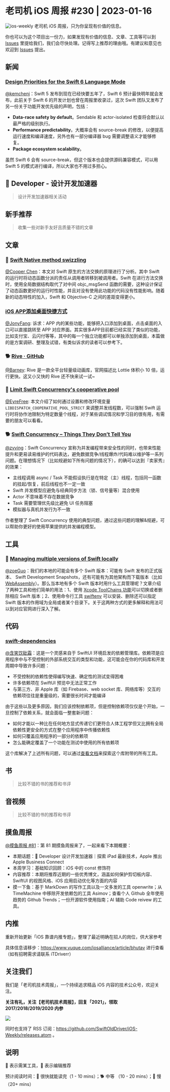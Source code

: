 # 老司机 iOS 周报 #230 | 2023-01-16

![ios-weekly](https://github.com/SwiftOldDriver/iOS-Weekly/blob/master/assets/ios-weekly.png?raw=true)
老司机 iOS 周报，只为你呈现有价值的信息。

你也可以为这个项目出一份力，如果发现有价值的信息、文章、工具等可以到 [Issues](https://github.com/SwiftOldDriver/iOS-Weekly/issues) 里提给我们，我们会尽快处理。记得写上推荐的理由哦。有建议和意见也欢迎到 [Issues](https://github.com/SwiftOldDriver/iOS-Weekly/issues) 提出。

## 新闻

### [Design Priorities for the Swift 6 Language Mode](https://forums.swift.org/t/design-priorities-for-the-swift-6-language-mode/62408)

[@kemchenj](https://kemchenj.github.io)：Swift 5 发布到现在已经快要五年了，Swift 6 预计最快明年就会发布，此前关于 Swift 6 的开发计划也曾在周报里收录过，这次 Swift 团队又发布了另一份关于功能开发优先级的声明，包括：

- **Data-race safety by default**。Sendable 和 actor-isolated 检查将会默认以最严格的级别执行。
- **Performance predictability**。大概率会有 source-break 的修改，以便提高运行速度和编译速度，另外也有一部分编译器 bug 需要调整语义才能够修复。
- **Package ecosystem scalability**。

虽然 Swift 6 会有 source-break，但这个版本也会提供源码兼容模式，可以用 Swift 5 的模式进行编译，所以大家也不用过多担心。

##  Developer - 设计开发加速器

> 设计开发加速器相关活动

## 新手推荐

> 收集一些对新手友好且质量不错的文章

## 文章

### 🐢 [Swift Native method swizzling](https://www.guardsquare.com/blog/swift-native-method-swizzling)

[@Cooper Chen](https://github.com/cjlcooper)：本文对 Swift 原生的方法交换的原理进行了分析。其中 Swift 的运行时将动态函数分派的责任从调用者转移到被调用者。Swift 在进行方法交换时，使用全局数据结构取代了对中间 objc_msgSend 函数的需要，这种设计保证了动态函数更好的运行时性能，并且对没有使用此功能的代码没有性能影响。随着新的动态特性的加入，Swift 和 Objective-C 之间的差距变得更小。

### [iOS APP添加桌面快捷方式](https://mp.weixin.qq.com/s/z_CfthCni7m1mKtM0KzH6g)

[@JonyFang](https://github.com/jonyfang): 诉求：APP 内的某些功能，能够把入口添加到桌面，点击桌面的入口可以直接跳转至 APP 对应界面。其实很多APP目前都已经实现了类似的功能，比如支付宝、云闪付等等，其中的每一个独立功能都可以单独添加到桌面，本篇做的是方案调研、整理及试错，有类似诉求的读者可以参考下。

### 🐕 [Rive · GitHub](https://github.com/rive-app)

[@Barney](https://github.com/BarneyZhaoooo): Rive 是一款全平台轻量级动画库，官网描述比 Lottie 体积小 10 倍，运行更快。这又小又快的 Rive 还不快来试一试~

### 🐎 [Limit Swift Concurrency's cooperative pool](https://alejandromp.com/blog/limit-swift-concurrency-cooperative-pool/)

[@EyreFree](https://github.com/EyreFree): 本文介绍了如何通过设置和修改环境变量 `LIBDISPATCH_COOPERATIVE_POOL_STRICT` 来调整并发线程数，可以强制 Swift 运行时将协作池限制为特定数量个线程，对于某些调试情况和学习目的很有用，有需要的朋友可以看看。

### 🐕 [Swift Concurrency – Things They Don’t Tell You](https://wojciechkulik.pl/ios/swift-concurrency-things-they-dont-tell-you)

[@zvving](https://github.com/zvving)：Swift Concurrency 宣称为并发编程带来安全性的同时，也带来性能提升和更易读易维护的代码表达，避免数据竞争/线程爆炸/代码难以维护等一系列问题。在理想情况下（比如规避如下所有问题的情况下），的确可以达到『卖家秀』的效果：

- 主线程调用 async / Task 不能假设执行是在特定（主）线程，包括同一函数的挂起/恢复，前后线程也不一定一致
- Swift 并发模型应避免与经典同步方法（锁、信号量等）混合使用
- Actor 不意味着不存在数据竞争
- Task 需要管理优先级比避免 UI 任务阻塞
- 模拟器与真机并发行为不一致

作者整理了 Swift Concurrency 使用的典型问题，通过这些问题的理解&规避，可以帮助你更好的使用苹果提供的并发编程模型。

## 工具

### 🐎 [Managing multiple versions of Swift locally](https://www.polpiella.dev/managing-multiple-swift-versions-locally)

[@zoeGuo](https://github.com/zoeGuo)：我们的本地的可能会有多个 Swift 版本：可能有 Swift 发布的正式版本、 Swift Development Snapshots，还有可能有为其他架构而下载版本（比如 [WebAssembly](https://github.com/swiftwasm/swift/releases/tag/swift-wasm-5.7.1-RELEASE)）。那么当本地有多个 Swift 版本时用什么工具管理呢？文章介绍了两种工具和他们简单的用法：1、使用 [Xcode ToolChains 功能](https://www.swift.org/download/#snapshots)可以切换或者删除相应 Swift 版本；2、使用命令行工具 [swiftenv](https://github.com/kylef/swiftenv) 可以安装、删除还可以指定 Swift 版本的作用域为全局或者某个目录下。关于这两种方式的更多解释和用法可以到对应官网进行深入了解。

## 代码

### [swift-dependencies](https://github.com/pointfreeco/swift-dependencies)

[@含笑饮砒霜](https://weibo.com/chinafishnews/)：这是一个灵感来自于 SwiftUI 环境启发的依赖管理库。依赖项是应用程序中与不受控制的外部系统交互的类型和功能，这可能会在你的代码库和开发周期中导致许多问题：
- 不受控制的依赖性使得编写快速、确定性的测试变得困难
- 许多依赖项在 SwiftUI 预览中无法正常工作
- 与第三方、非 Apple 库（如 Firebase、web socket 库、网络库等）交互的依赖项往往是重量级的，需要很长时间才能编译

由于这些以及更多原因，我们应该控制依赖项，但是控制依赖项仅仅是个开始，一旦控制了依赖关系，就会面临一整套新问题：
- 如何才能以一种比在任何地方显式传递它们更符合人体工程学但又比拥有全局依赖性更安全的方式在整个应用程序中传播依赖性
- 如何只覆盖应用程序的一部分的依赖项
- 怎么能确定覆盖了一个功能在测试中使用的所有依赖项

这个库解决了上述所有问题，可以通过[查看文档](https://pointfreeco.github.io/swift-dependencies/main/documentation/dependencies/)来探索这个库附带的所有工具。

## 书

> 比较不错的书的推荐和书评

## 音视频

> 比较不错的书的推荐和书评

## 摸鱼周报

[@摸鱼周报 #81](https://mp.weixin.qq.com/s/Ek6W0MTBDP6PN1uxWQ5M_A)：第 81 期摸鱼周报来了，一起来看下本期概要：

* 本期话题： Developer 设计开发加速器｜探索 iPad 最新技术，Apple 推出 Apple Business Connect
* 本周学习：基础知识回顾：iOS 中的 const 修饰符
* 内容推荐：本期将推荐近期的一些优秀博文，涵盖如何保护剪切板内容、SwiftUI 的视图风格、iOS 应用启动优化等方面的内容
* 摸一下鱼：基于 MarkDown 的写作工具以及一文多发的工具 openwrite；从 TimeMachine 中移除开发依赖包的工具 Asimov；查看个人 Github 全年使用趋势的 Github Trends；一份开源软件使用指南；AI 辅助 Code reivew 的工具。

## 内推

重新开始更新「iOS 靠谱内推专题」，整理了最近明确在招人的岗位，供大家参考

具体信息请移步：https://www.yuque.com/iosalliance/article/bhutav 进行查看（如有招聘需求请联系 iTDriverr）

## 关注我们

我们是「老司机技术周报」，一个持续追求精品 iOS 内容的技术公众号，欢迎关注。

**关注有礼，关注【老司机技术周报】，回复「2021」，领取 2017/2018/2019/2020 内参**

![](https://github.com/SwiftOldDriver/iOS-Weekly/blob/master/assets/qrcode_for_wechat.jpg?raw=true)

同时也支持了 RSS 订阅：https://github.com/SwiftOldDriver/iOS-Weekly/releases.atom 。

## 说明

🚧 表示需某工具，🌟 表示编辑推荐

预计阅读时间：🐎 很快就能读完（1 - 10 mins）；🐕 中等 （10 - 20 mins）；🐢 慢（20+ mins）
